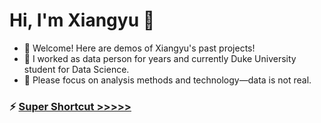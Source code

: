 
# Hi, I'm Xiangyu 👋

- 🌱 Welcome! Here are demos of Xiangyu's past projects!
- 🔭 I worked as data person for years and currently Duke University student for Data Science. 
- 💬 Please focus on analysis methods and technology—data is not real.
  
 ### ⚡  **[Super Shortcut >>>>>](./Sam_Xiangyu_Selected.pdf)**
